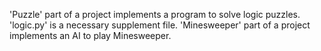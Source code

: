 'Puzzle' part of a project implements a program to solve logic puzzles. 'logic.py' is a necessary supplement file.
'Minesweeper' part of a project implements an AI to play Minesweeper.
